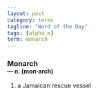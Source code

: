 ```yaml
---
layout: post
category: terms
tagline: "Word of the Day"
tags: [alpha_m]
term: monarch
---
```


<h3>Monarch<br/> <small>&mdash; n. (mon<span>&middot;</span>arch)</small></h3>
<p><ol><li>a Jamaican rescue vessel</li>
</ol></p>
